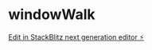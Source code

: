 # windowWalk

[Edit in StackBlitz next generation editor ⚡️](https://stackblitz.com/~/github.com/Al-Lamb/windowWalk)